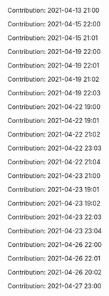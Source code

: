 Contribution: 2021-04-13 21:00

Contribution: 2021-04-15 22:00

Contribution: 2021-04-15 21:01

Contribution: 2021-04-19 22:00

Contribution: 2021-04-19 22:01

Contribution: 2021-04-19 21:02

Contribution: 2021-04-19 22:03

Contribution: 2021-04-22 19:00

Contribution: 2021-04-22 19:01

Contribution: 2021-04-22 21:02

Contribution: 2021-04-22 23:03

Contribution: 2021-04-22 21:04

Contribution: 2021-04-23 21:00

Contribution: 2021-04-23 19:01

Contribution: 2021-04-23 19:02

Contribution: 2021-04-23 22:03

Contribution: 2021-04-23 23:04

Contribution: 2021-04-26 22:00

Contribution: 2021-04-26 22:01

Contribution: 2021-04-26 20:02

Contribution: 2021-04-27 23:00


